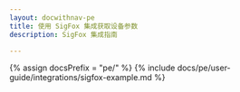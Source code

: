 ```yaml
---
layout: docwithnav-pe
title: 使用 SigFox 集成获取设备参数
description: SigFox 集成指南

---
```

{% assign docsPrefix = "pe/" %}
{% include docs/pe/user-guide/integrations/sigfox-example.md %}